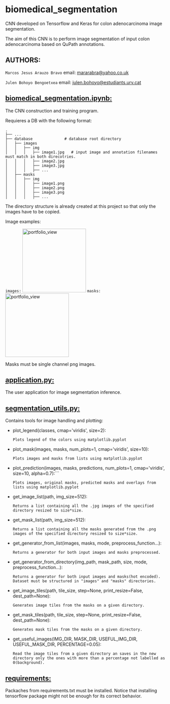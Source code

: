 # biomedical_segmentation
CNN developed on Tensorflow and Keras for colon adenocarcinoma image segmentation.

The aim of this CNN is to perform image segmentation of input colon adenocarcinoma based on QuPath annotations.


## AUTHORS:
```Marcos Jesus Arauzo Bravo``` email: mararabra@yahoo.co.uk

```Julen Bohoyo Bengoetxea``` email: julen.bohoyo@estudiants.urv.cat


## [biomedical_segmentation.ipynb:](https://github.com/julenbhy/biomedical_segmentation/blob/master/tissue_segmentator.ipynb)
The CNN construction and training program.

Requieres a DB with the following format:

    .
    ├── ...
    ├── database              # database root directory
    │   ├── images
    │   │   ├── img
    │   │   │   ├── image1.jpg   # input image and annotation filenames must match in both direcotries.
    │   │   │   ├── image2.jpg
    │   │   │   ├── image3.jpg
    │   │   │   ├── ...
    │   ├── masks
    │   │   ├── img
    │   │   │   ├── image1.png
    │   │   │   ├── image2.png
    │   │   │   ├── image3.png
    │   │   │   ├── ...

The directory structure is already created at this project so that only the images have to be copied.

Image examples:

```images:```
<img width="200" alt="portfolio_view" src="https://github.com/julenbhy/biomedical_segmentation/blob/master/resources/example_image.jpg"> 
```masks:```
<img width="200" alt="portfolio_view" src="https://github.com/julenbhy/biomedical_segmentation/blob/master/resources/example_mask.png">

Masks must be single channel png images.

## [application.py:](https://github.com/julenbhy/biomedical_segmentation/blob/master/application.py)
The user application for image segmentation inference.

## [segmentation_utils.py:](https://github.com/julenbhy/biomedical_segmentation/blob/master/segmentation_utils.py)
Contains tools for image handling and plotting:

* plot_legend(classes, cmap='viridis', size=2):

  ```Plots legend of the colors using matplotlib.pyplot```
    
* plot_mask(images, masks, num_plots=1, cmap='viridis', size=10):
  
  ```Plots images and masks from lists using matplotlib.pyplot```

* plot_prediction(images, masks, predictions, num_plots=1, cmap='viridis', size=10, alpha=0.7):```
  
  ```Plots images, original masks, predicted masks and overlays from lists using matplotlib.pyplot```

* get_image_list(path, img_size=512):
 
  ```Returns a list containing all the .jpg images of the specified directory resized to size*size.```

* get_mask_list(path, img_size=512):
  
  ```Returns a list containing all the masks generated from the .png images of the specified directory resized to size*size.```
    
* get_generator_from_list(images, masks, mode, preprocess_function...):
  
  ```Returns a generator for both input images and masks preprocessed.```
    
* get_generator_from_directory(img_path, mask_path, size, mode, preprocess_function...):
  
  ```Returns a generator for both input images and masks(hot encoded). Dataset must be structured in "images" and "masks" directories.```
    
* get_image_tiles(path, tile_size, step=None, print_resize=False, dest_path=None):
  
  ```Generates image tiles from the masks on a given directory.```

* get_mask_tiles(path, tile_size, step=None, print_resize=False, dest_path=None):
  
  ```Generates mask tiles from the masks on a given directory.```
    
* get_useful_images(IMG_DIR, MASK_DIR, USEFUL_IMG_DIR, USEFUL_MASK_DIR, PERCENTAGE=0.05):
  
  ```Read the image tiles from a given directory an saves in the new directory only the ones with more than a percentage not labelled as 0(background).```

## [requirements:](https://github.com/julenbhy/biomedical_segmentation/blob/master/requirements.txt)
Packaches from requirements.txt must be installed. Notice that installing tensorflow package might not be enough for its correct behavior.
